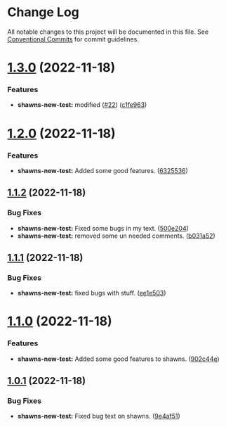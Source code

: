 # Change Log

All notable changes to this project will be documented in this file.
See [Conventional Commits](https://conventionalcommits.org) for commit guidelines.

# [1.3.0](https://github.com/Stompke/testing-lerna/compare/shawns-new-test@1.2.0...shawns-new-test@1.3.0) (2022-11-18)


### Features

* **shawns-new-test:** modified ([#22](https://github.com/Stompke/testing-lerna/issues/22)) ([c1fe963](https://github.com/Stompke/testing-lerna/commit/c1fe963b661f53b71eabb39080672274be2c1f73))





# [1.2.0](https://github.com/Stompke/testing-lerna/compare/shawns-new-test@1.1.2...shawns-new-test@1.2.0) (2022-11-18)


### Features

* **shawns-new-test:** Added some good features. ([6325536](https://github.com/Stompke/testing-lerna/commit/632553676fb9fe0a9fff7c05e8c2602c7445bb24))





## [1.1.2](https://github.com/Stompke/testing-lerna/compare/shawns-new-test@1.1.1...shawns-new-test@1.1.2) (2022-11-18)


### Bug Fixes

* **shawns-new-test:** Fixed some bugs in my text. ([500e204](https://github.com/Stompke/testing-lerna/commit/500e2042dce67e8cdee1b75576b5734146815336))
* **shawns-new-test:** removed some un needed comments. ([b031a52](https://github.com/Stompke/testing-lerna/commit/b031a52d6a8a63ad19699abcabfbdc17124486f4))





## [1.1.1](https://github.com/Stompke/testing-lerna/compare/shawns-new-test@1.1.0...shawns-new-test@1.1.1) (2022-11-18)


### Bug Fixes

* **shawns-new-test:** fixed bugs with stuff. ([ee1e503](https://github.com/Stompke/testing-lerna/commit/ee1e503ac8a806ba9f431d8f0a75e56c20cfbf7b))





# [1.1.0](https://github.com/Stompke/testing-lerna/compare/shawns-new-test@1.0.1...shawns-new-test@1.1.0) (2022-11-18)


### Features

* **shawns-new-test:** Added some good features to shawns. ([902c44e](https://github.com/Stompke/testing-lerna/commit/902c44ef06ebbe7f2a7f357f2f8c7105c86fafb0))





## [1.0.1](https://github.com/Stompke/testing-lerna/compare/shawns-new-test@1.0.1-alpha.0...shawns-new-test@1.0.1) (2022-11-18)


### Bug Fixes

* **shawns-new-test:** Fixed bug text on shawns. ([9e4af51](https://github.com/Stompke/testing-lerna/commit/9e4af512c89b597e1d553f8954d37f7bb57f1e98))
